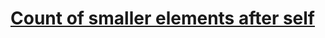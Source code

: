 # [Count of smaller elements after self](https://leetcode.com/problems/count-of-smaller-numbers-after-self)

